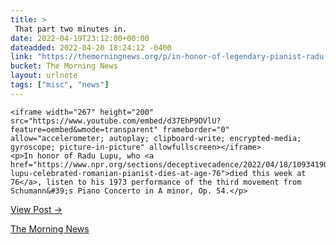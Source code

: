 ```yaml
---
title: > 
 That part two minutes in.
date: 2022-04-19T23:12:00+00:00
dateadded: 2022-04-20 18:24:12 -0400
link: "https://themorningnews.org/p/in-honor-of-legendary-pianist-radu-lupu-who-died-this-week-at-76"
bucket: The Morning News
layout: urlnote
tags: ["misc", "news"]
--- 
```




  
    
  

  
    <iframe width="267" height="200" src="https://www.youtube.com/embed/d37EhP9DVlU?feature=oembed&wmode=transparent" frameborder="0" allow="accelerometer; autoplay; clipboard-write; encrypted-media; gyroscope; picture-in-picture" allowfullscreen></iframe>
    <p>In honor of Radu Lupu, who <a href="https://www.npr.org/sections/deceptivecadence/2022/04/18/1093419034/radu-lupu-celebrated-romanian-pianist-dies-at-age-76">died this week at 76</a>, listen to his 1973 performance of the third movement from Schumann&#39;s Piano Concerto in A minor, Op. 54.</p>
  
  <p><a href="https://themorningnews.org/p/in-honor-of-legendary-pianist-radu-lupu-who-died-this-week-at-76">View Post &rarr;</a></p>



 <!-- end excerpt --> 
<div class='bucket'><a class='internal-link' href='/buckets/the-morning-news'>The Morning News</a></div> 
